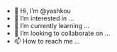 - 👋 Hi, I’m @yashkou
- 👀 I’m interested in ...
- 🌱 I’m currently learning ...
- 💞️ I’m looking to collaborate on ...
- 📫 How to reach me ...

<!---
yashkou/yashkou is a ✨ special ✨ repository because its `README.md` (this file) appears on your GitHub profile.
You can click the Preview link to take a look at your changes.
--->
